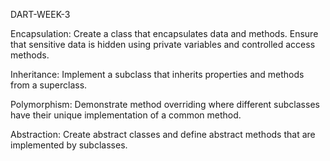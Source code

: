 DART-WEEK-3

Encapsulation: Create a class that encapsulates data and methods. Ensure that sensitive data is hidden using private variables and controlled access methods.

Inheritance: Implement a subclass that inherits properties and methods from a superclass.

Polymorphism: Demonstrate method overriding where different subclasses have their unique implementation of a common method.

Abstraction: Create abstract classes and define abstract methods that are implemented by subclasses.
